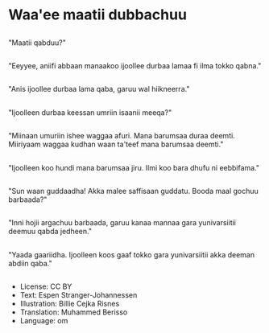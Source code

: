 # Waa'ee maatii dubbachuu

##
"Maatii qabduu?"

##
"Eeyyee, aniifi abbaan manaakoo ijoollee durbaa lamaa fi ilma tokko qabna."

##
"Anis ijoollee durbaa lama qaba, garuu wal hiikneerra."

##
"Ijoolleen durbaa keessan umriin isaanii meeqa?"

##
"Miinaan umuriin ishee waggaa afuri. Mana barumsaa duraa deemti. Miiriyaam waggaa kudhan waan ta'teef mana barumsaa deemti."

##
"Ijoolleen koo hundi mana barumsaa jiru. Ilmi koo bara dhufu ni eebbifama."

##
"Sun waan guddaadha! Akka malee saffisaan guddatu. Booda maal gochuu barbaada?"

##
"Inni hojii argachuu barbaada, garuu kanaa mannaa gara yunivarsiitii deemuu qabda jedheen."

##
"Yaada gaariidha. Ijoolleen koos gaaf tokko gara yunivarsiitii akka deeman abdiin qaba."

##
* License: CC BY
* Text: Espen Stranger-Johannessen
* Illustration: Billie Cejka Risnes
* Translation: Muhammed Berisso
* Language: om
